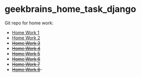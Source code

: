 # geekbrains_home_task_django
Git repo for home work:
- [Home Work 1](https://github.com/ISVios/geekbrains_home_task_django/pull/1) 
- [Home Work 2](https://github.com/ISVios/geekbrains_home_task_django/pull/2)
- ~~[Home Work 3](#)~~ 
- ~~[Home Work 4](#)~~
- ~~[Home Work 5](#)~~
- ~~[Home Work 6](#)~~
- ~~[Home Work 7](#)~~
- ~~[Home Work 8](#)~~-
